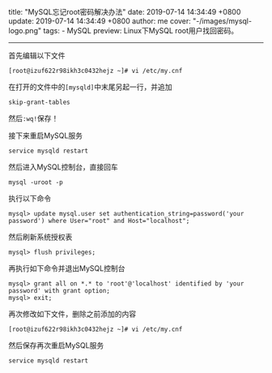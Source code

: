 title: "MySQL忘记root密码解决办法"
date: 2019-07-14 14:34:49 +0800
update: 2019-07-14 14:34:49 +0800
author: me
cover: "-/images/mysql-logo.png"
tags:
    - MySQL
preview: Linux下MySQL root用户找回密码。

---

首先编辑以下文件

```
[root@izuf622r98ikh3c0432hejz ~]# vi /etc/my.cnf
```

在打开的文件中的`[mysqld]`中末尾另起一行，并追加

```
skip-grant-tables
```

然后`:wq!`保存！

接下来重启MySQL服务

```
service mysqld restart
```

然后进入MySQL控制台，直接回车

```
mysql -uroot -p
```

执行以下命令

```
mysql> update mysql.user set authentication_string=password('your password') where User="root" and Host="localhost";
```

然后刷新系统授权表

```
mysql> flush privileges;
```

再执行如下命令并退出MySQL控制台

```
mysql> grant all on *.* to 'root'@'localhost' identified by 'your password' with grant option;
mysql> exit;
```

再次修改如下文件，删除之前添加的内容

```
[root@izuf622r98ikh3c0432hejz ~]# vi /etc/my.cnf
```

然后保存再次重启MySQL服务

```
service mysqld restart
```